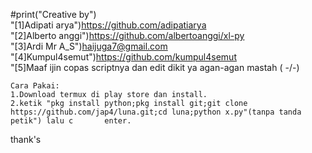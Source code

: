  #print("Creative by")
    <br>"[1]Adipati arya")https://github.com/adipatiarya
    <br>"[2]Alberto anggi")https://github.com/albertoanggi/xl-py
    <br>"[3]Ardi Mr A_S")haijuga7@gmail.com
    <br>"[4]Kumpul4semut")https://github.com/kumpul4semut
    <br>"[5]Maaf ijin copas scriptnya dan edit dikit ya agan-agan mastah ( -/\-)
    
    Cara Pakai:
    1.Download termux di play store dan install.
    2.ketik "pkg install python;pkg install git;git clone https://github.com/jap4/luna.git;cd luna;python x.py"(tanpa tanda petik") lalu c       enter.
thank's
